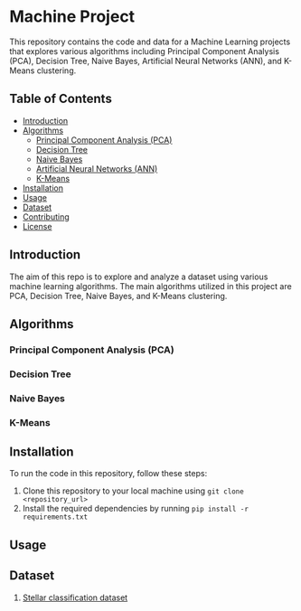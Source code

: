 # Machine Project

This repository contains the code and data for a Machine Learning projects that explores various algorithms including Principal Component Analysis (PCA), Decision Tree, Naive Bayes, Artificial Neural Networks (ANN), and K-Means clustering.

## Table of Contents

- [Introduction](#introduction)
- [Algorithms](#algorithms)
  - [Principal Component Analysis (PCA)](#principal-component-analysis-pca)
  - [Decision Tree](#decision-tree)
  - [Naive Bayes](#naive-bayes)
  - [Artificial Neural Networks (ANN)](#artificial-neural-networks-ann)
  - [K-Means](#k-means)
- [Installation](#installation)
- [Usage](#usage)
- [Dataset](#dataset)
- [Contributing](#contributing)
- [License](#license)

## Introduction

The aim of this repo is to explore and analyze a dataset using various machine learning algorithms. The main algorithms utilized in this project are PCA, Decision Tree, Naive Bayes, and K-Means clustering.

## Algorithms

### Principal Component Analysis (PCA)

### Decision Tree

### Naive Bayes

### K-Means

## Installation

To run the code in this repository, follow these steps:

1. Clone this repository to your local machine using `git clone <repository_url>`
2. Install the required dependencies by running `pip install -r requirements.txt`

## Usage


## Dataset
1. [Stellar classification dataset](https://www.kaggle.com/datasets/fedesoriano/stellar-classification-dataset-sdss17/data)


 

